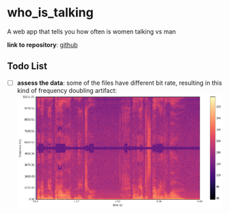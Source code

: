 # who_is_talking
A web app that tells you how often is women talking vs man

**link to repository**: [github](https://github.com/episodeyang/who_is_talking)

## Todo List
- [ ] **assess the data**: 
    some of the files have different bit rate, resulting in this kind of frequency doubling artifact: 
    ![frequency doubling](training/F_anthem_03_rand_64kb.mp3.wav.png?raw=true)
